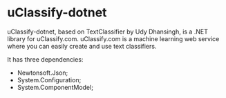 # uClassify-dotnet
uClassify-dotnet, based on TextClassifier by Udy Dhansingh, is a .NET library for uClassify.com. uClassify.com is a machine learning web service where you can easily create and use text classifiers.

It has three dependencies:
* Newtonsoft.Json;
* System.Configuration;
* System.ComponentModel;
